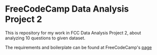 # FreeCodeCamp Data Analysis Project 2

This is repository for my work in FCC Data Analysis Project 2, about analyzing 10 questions to given dataset.

The requirements and boilerplate can be found at FreeCodeCamp's [page](https://www.freecodecamp.org/learn/data-analysis-with-python/data-analysis-with-python-projects/demographic-data-analyzer)
